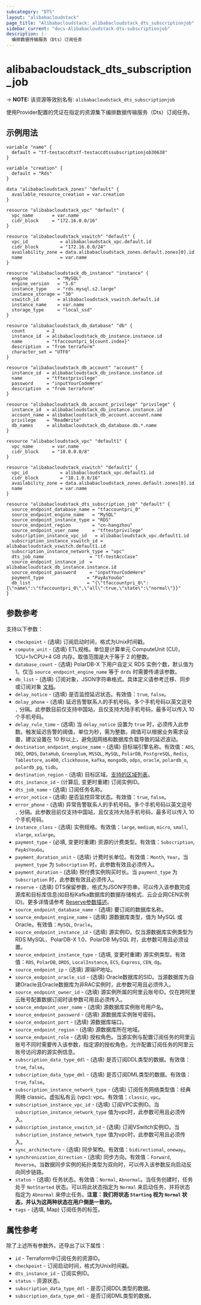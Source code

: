 ```yaml
---
subcategory: "DTS"
layout: "alibabacloudstack"
page_title: "Alibabacloudstack: alibabacloudstack_dts_subscriptionjob"
sidebar_current: "docs-Alibabacloudstack-dts-subscriptionjob"
description: |- 
  编排数据传输服务（Dts）订阅任务
---
```


# alibabacloudstack_dts_subscription_job
-> **NOTE:** 该资源等效别名有: `alibabacloudstack_dts_subscriptionjob`

使用Provider配置的凭证在指定的资源集下编排数据传输服务（Dts）订阅任务。

## 示例用法

```hcl
variable "name" {
  default = "tf-testaccdtstf-testaccdtssubscriptionjob30638"
}

variable "creation" {
  default = "Rds"
}

data "alibabacloudstack_zones" "default" {
  available_resource_creation = var.creation
}

resource "alibabacloudstack_vpc" "default" {
  vpc_name       = var.name
  cidr_block     = "172.16.0.0/16"
}

resource "alibabacloudstack_vswitch" "default" {
  vpc_id            = alibabacloudstack_vpc.default.id
  cidr_block        = "172.16.0.0/24"
  availability_zone = data.alibabacloudstack_zones.default.zones[0].id
  name              = var.name
}

resource "alibabacloudstack_db_instance" "instance" {
  engine           = "MySQL"
  engine_version   = "5.6"
  instance_type    = "rds.mysql.s2.large"
  instance_storage = "30"
  vswitch_id       = alibabacloudstack_vswitch.default.id
  instance_name    = var.name
  storage_type     = "local_ssd"
}

resource "alibabacloudstack_db_database" "db" {
  count        = 2
  instance_id  = alibabacloudstack_db_instance.instance.id
  name         = "tfaccountpri_${count.index}"
  description  = "from terraform"
  character_set = "UTF8"
}

resource "alibabacloudstack_db_account" "account" {
  instance_id  = alibabacloudstack_db_instance.instance.id
  name         = "tftestprivilege"
  password     = "inputYourCodeHere"
  description  = "from terraform"
}

resource "alibabacloudstack_db_account_privilege" "privilege" {
  instance_id  = alibabacloudstack_db_instance.instance.id
  account_name = alibabacloudstack_db_account.account.name
  privilege    = "ReadWrite"
  db_names     = alibabacloudstack_db_database.db.*.name
}

resource "alibabacloudstack_vpc" "default1" {
  vpc_name       = var.name
  cidr_block     = "10.0.0.0/8"
}

resource "alibabacloudstack_vswitch" "default1" {
  vpc_id            = alibabacloudstack_vpc.default1.id
  cidr_block        = "10.1.0.0/16"
  availability_zone = data.alibabacloudstack_zones.default.zones[0].id
  name              = var.name
}

resource "alibabacloudstack_dts_subscription_job" "default" {
  source_endpoint_database_name = "tfaccountpri_0"
  source_endpoint_engine_name   = "MySQL"
  source_endpoint_instance_type = "RDS"
  source_endpoint_region        = "cn-hangzhou"
  source_endpoint_user_name     = "tftestprivilege"
  subscription_instance_vpc_id   = alibabacloudstack_vpc.default1.id
  subscription_instance_vswitch_id = alibabacloudstack_vswitch.default1.id
  subscription_instance_network_type = "vpc"
  dts_job_name                 = "tf-testAccCase"
  source_endpoint_instance_id  = alibabacloudstack_db_instance.instance.id
  source_endpoint_password     = "inputYourCodeHere"
  payment_type                = "PayAsYouGo"
  db_list                     = "{\"tfaccountpri_0\":{\"name\":\"tfaccountpri_0\",\"all\":true,\"state\":\"normal\"}}"
}
```

## 参数参考

支持以下参数：

* `checkpoint` - (选填) 订阅启动时间，格式为Unix时间戳。
* `compute_unit` - (选填) ETL规格。单位是计算单元 ComputeUnit (CU)，1CU=1vCPU+4 GB 内存。取值范围是大于等于 2 的整数。
* `database_count` - (选填) PolarDB-X 下用户自定义 RDS 实例个数，默认值为 1。仅当 `source_endpoint_engine_name` 等于 `drds` 时需要传递该参数。
* `db_list` - (选填) 订阅对象，JSON字符串格式。具体定义请参考迁移、同步或订阅对象 [文档](https://help.aliyun.com/document_detail/209545.html)。
* `delay_notice` - (选填) 是否监控延迟状态。有效值：`true`, `false`。
* `delay_phone` - (选填) 延迟告警联系人的手机号码。多个手机号码以英文逗号 `,` 分隔。此参数目前仅支持中国站，且仅支持大陆手机号码，最多可以传入 10 个手机号码。
* `delay_rule_time` - (选填) 当 `delay_notice` 设置为 `true` 时，必须传入此参数。触发延迟告警的阈值，单位为秒，需为整数。阈值可以根据业务需求设置，建议设置在 10 秒以上，避免因网络和数据库负载导致的延迟波动。
* `destination_endpoint_engine_name` - (选填) 目标端引擎名称。有效值：`ADS`, `DB2`, `DRDS`, `DataHub`, `Greenplum`, `MSSQL`, `MySQL`, `PolarDB`, `PostgreSQL`, `Redis`, `Tablestore`, `as400`, `clickhouse`, `kafka`, `mongodb`, `odps`, `oracle`, `polardb_o`, `polardb_pg`, `tidb`。
* `destination_region` - (选填) 目标区域。[支持的区域列表](https://help.aliyun.com/document_detail/141033.html)。
* `dts_instance_id` - (计算后, 变更时重建) 订阅实例ID。
* `dts_job_name` - (选填) 订阅任务名称。
* `error_notice` - (选填) 是否监控异常状态。有效值：`true`, `false`。
* `error_phone` - (选填) 异常告警联系人的手机号码。多个手机号码以英文逗号 `,` 分隔。此参数目前仅支持中国站，且仅支持大陆手机号码，最多可以传入 10 个手机号码。
* `instance_class` - (选填) 实例规格。有效值：`large`, `medium`, `micro`, `small`, `xlarge`, `xxlarge`。
* `payment_type` - (必填, 变更时重建) 资源的计费类型。有效值：`Subscription`, `PayAsYouGo`。
* `payment_duration_unit` - (选填) 计费时长单位。有效值：`Month`, `Year`。当 `payment_type` 为 `Subscription` 时，此参数有效且必须传入。
* `payment_duration` - (选填) 预付费实例购买时长。当 `payment_type` 为 `Subscription` 时，此参数有效且必须传入。
* `reserve` - (选填) DTS保留参数，格式为JSON字符串，可以传入该参数完成源库和目标库信息(如目标Kafka数据库的数据存储格式、云企业网CEN实例ID)。更多详情请参考 [Reserve参数描述](https://help.aliyun.com/document_detail/176470.html)。
* `source_endpoint_database_name` - (选填) 要订阅的数据库名称。
* `source_endpoint_engine_name` - (选填) 源数据库类型，值为 MySQL 或 Oracle。有效值：`MySQL`, `Oracle`。
* `source_endpoint_instance_id` - (选填) 源实例ID。仅当源数据库实例类型为 RDS MySQL、PolarDB-X 1.0、PolarDB MySQL 时，此参数可用且必须设置。
* `source_endpoint_instance_type` - (选填, 变更时重建) 源实例类型。有效值：`RDS`, `PolarDB`, `DRDS`, `LocalInstance`, `ECS`, `Express`, `CEN`, `dg`。
* `source_endpoint_ip` - (选填) 源端IP地址。
* `source_endpoint_oracle_sid` - (选填) Oracle数据库的SID。当源数据库为自建Oracle且Oracle数据库为非RAC实例时，此参数可用且必须传入。
* `source_endpoint_owner_id` - (选填) 源实例所属的阿里云账号ID。仅在跨阿里云账号配置数据订阅时该参数可用且必须传入。
* `source_endpoint_user_name` - (选填) 源数据库实例账号用户名。
* `source_endpoint_password` - (选填) 源数据库实例账号密码。
* `source_endpoint_port` - (选填) 源数据库端口。
* `source_endpoint_region` - (选填) 源数据库所在地域。
* `source_endpoint_role` - (选填) 授权角色。当源实例与配置订阅任务的阿里云账号不同时需要传入该参数，指定源的授权角色，允许配置订阅任务的阿里云账号访问源的源实例信息。
* `subscription_data_type_ddl` - (选填) 是否订阅DDL类型的数据。有效值：`true`, `false`。
* `subscription_data_type_dml` - (选填) 是否订阅DML类型的数据。有效值：`true`, `false`。
* `subscription_instance_network_type` - (选填) 订阅任务网络类型值：经典网络 classic。虚拟私有云 (vpc): vpc。有效值：`classic`, `vpc`。
* `subscription_instance_vpc_id` - (选填) 订阅VPC实例ID。当 `subscription_instance_network_type` 值为vpc时，此参数可用且必须传入。
* `subscription_instance_vswitch_id` - (选填) 订阅VSwitch实例ID。当 `subscription_instance_network_type` 值为vpc时，此参数可用且必须传入。
* `sync_architecture` - (选填) 同步架构。有效值：`bidirectional`, `oneway`。
* `synchronization_direction` - (选填) 同步方向。有效值：`Forward`, `Reverse`。当数据同步实例的拓扑类型为双向时，可以传入该参数反向启动反向同步链路。
* `status` - (选填) 任务状态。有效值：`Normal`, `Abnormal`。当任务创建时，任务处于 `NotStarted` 状态。可以将此状态指定为 `Normal` 来启动任务，并将状态指定为 `Abnormal` 来停止任务。**注意：我们将状态 `Starting` 视为 `Normal` 状态，并认为这两种状态在用户侧是一致的。**
* `tags` - (选填, Map) 订阅任务的标签。

## 属性参考

除了上述所有参数外，还导出了以下属性：

* `id` - Terraform中订阅任务的资源ID。
* `checkpoint` - 订阅启动时间，格式为Unix时间戳。
* `dts_instance_id` - 订阅实例ID。
* `status` - 资源状态。
* `subscription_data_type_ddl` - 是否订阅DDL类型的数据。
* `subscription_data_type_dml` - 是否订阅DML类型的数据。